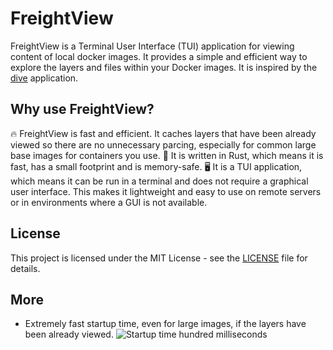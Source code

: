 # FreightView

FreightView is a Terminal User Interface (TUI) application for viewing content of local docker images. It provides a simple and efficient way to explore the layers and files within your Docker images. It is inspired by the [dive](https://github.com/wagoodman/dive) application. 

## Why use FreightView?
🔥  FreightView is fast and efficient. It caches layers that have been already viewed so there are no unnecessary parcing, especially for common large base images for containers you use.
🚀  It is written in Rust, which means it is fast, has a small footprint and is memory-safe.
🖥️  It is a TUI application, which means it can be run in a terminal and does not require a graphical user interface. This makes it lightweight and easy to use on remote servers or in environments where a GUI is not available.

## License

This project is licensed under the MIT License - see the [LICENSE](LICENSE) file for details.

## More
* Extremely fast startup time, even for large images, if the layers have been already viewed.
![Startup time hundred milliseconds](resources/start.png)

